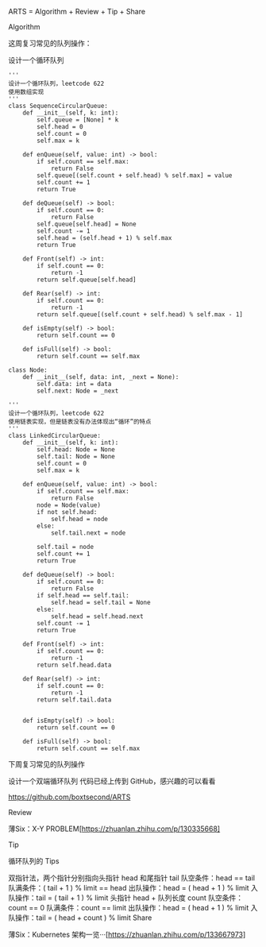 ARTS = Algorithm + Review + Tip + Share

Algorithm

这周复习常见的队列操作：

设计一个循环队列

```
'''
设计一个循环队列，leetcode 622
使用数组实现
'''
class SequenceCircularQueue:
    def __init__(self, k: int):
        self.queue = [None] * k
        self.head = 0
        self.count = 0
        self.max = k

    def enQueue(self, value: int) -> bool:
        if self.count == self.max:
            return False
        self.queue[(self.count + self.head) % self.max] = value
        self.count += 1
        return True

    def deQueue(self) -> bool:
        if self.count == 0:
            return False
        self.queue[self.head] = None
        self.count -= 1
        self.head = (self.head + 1) % self.max
        return True

    def Front(self) -> int:
        if self.count == 0:
            return -1
        return self.queue[self.head]

    def Rear(self) -> int:
        if self.count == 0:
            return -1
        return self.queue[(self.count + self.head) % self.max - 1] 

    def isEmpty(self) -> bool:
        return self.count == 0

    def isFull(self) -> bool:
        return self.count == self.max    

class Node:
    def __init__(self, data: int, _next = None):
        self.data: int = data
        self.next: Node = _next

'''
设计一个循环队列，leetcode 622
使用链表实现，但是链表没有办法体现出“循环”的特点
'''
class LinkedCircularQueue:
    def __init__(self, k: int):
        self.head: Node = None
        self.tail: Node = None
        self.count = 0
        self.max = k

    def enQueue(self, value: int) -> bool:
        if self.count == self.max:
            return False
        node = Node(value)
        if not self.head:
            self.head = node
        else:
            self.tail.next = node
        
        self.tail = node
        self.count += 1
        return True

    def deQueue(self) -> bool:
        if self.count == 0:
            return False
        if self.head == self.tail:
            self.head = self.tail = None
        else:
            self.head = self.head.next
        self.count -= 1
        return True

    def Front(self) -> int:
        if self.count == 0:
            return -1
        return self.head.data
        
    def Rear(self) -> int:
        if self.count == 0:
            return -1
        return self.tail.data
        

    def isEmpty(self) -> bool:
        return self.count == 0

    def isFull(self) -> bool:
        return self.count == self.max
```

下周复习常见的队列操作

设计一个双端循环队列
代码已经上传到 GitHub，感兴趣的可以看看

https://github.com/boxtsecond/ARTS
​

Review

薄Six：X-Y PROBLEM[https://zhuanlan.zhihu.com/p/130335668]
​

Tip

循环队列的 Tips

双指针法，两个指针分别指向头指针 head 和尾指针 tail
队空条件：head == tail
队满条件：( tail + 1 ) % limit == head
出队操作：head = ( head + 1 ) % limit
入队操作：tail = ( tail + 1 ) % limit
头指针 head + 队列长度 count
队空条件：count == 0
队满条件：count == limit
出队操作：head = ( head + 1 ) % limit
入队操作：tail = ( head + count ) % limit
Share

薄Six：Kubernetes 架构一览···[https://zhuanlan.zhihu.com/p/133667973]
​
